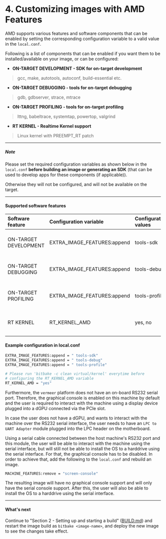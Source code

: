 # 4. Customizing images with AMD Features

AMD supports various features and software components that can be
enabled by setting the corresponding configuration variable to a
valid value in the `local.conf`.

Following is a list of components that can be enabled if you want
them to be installed/available on your image, or can be configured:

* **ON-TARGET DEVELOPMENT - SDK for on-target development**

> gcc, make, autotools, autoconf, build-essential etc.

* **ON-TARGET DEBUGGING - tools for on-target debugging**

> gdb, gdbserver, strace, mtrace

* **ON-TARGET PROFILING - tools for on-target profiling**

> lttng, babeltrace, systemtap, powertop, valgrind

* **RT KERNEL - Realtime Kernel support**

> Linux kernel with PREEMPT_RT patch

---
##### Note

Please set the required configuration variables as shown below in the
`local.conf` **before building an image or generating an SDK** (that
can be used to develop apps for these components (if applicable)).

Otherwise they will not be configured, and will not be available on the
target.

---

#### Supported software features

| Software feature      | Configuration variable      | Configuration values | Default value | Supported machines              |
|:----------------------|:----------------------------|:---------------------|:--------------|:--------------------------------|
| ON-TARGET DEVELOPMENT | EXTRA_IMAGE_FEATURES:append | tools-sdk            |               | ethanolx (milan, rome), vermeer |
| ON-TARGET DEBUGGING   | EXTRA_IMAGE_FEATURES:append | tools-debug          |               | ethanolx (milan, rome), vermeer |
| ON-TARGET PROFILING   | EXTRA_IMAGE_FEATURES:append | tools-profile        |               | ethanolx (milan, rome), vermeer |
| RT KERNEL             | RT_KERNEL_AMD               | yes, no              | no            | ethanolx (milan, rome), vermeer |

#### Example configuration in local.conf
```sh
EXTRA_IMAGE_FEATURES:append = " tools-sdk"
EXTRA_IMAGE_FEATURES:append = " tools-debug"
EXTRA_IMAGE_FEATURES:append = " tools-profile"

# Please run 'bitbake -c clean virtual/kernel' everytime before
# configuring the RT_KERNEL_AMD variable
RT_KERNEL_AMD = "yes"
```

Furthermore, the `vermeer` platform does not have an on-board RS232
serial port. Therefore, the graphical console is enabled on this
machine by default and the user is required to interact with the
machine using a display device plugged into a dGPU connected via the
PCIe slot.

In case the user does not have a dGPU, and wants to interact with the
machine over the RS232 serial interface, the user needs to have an
`LPC to UART Adapter` module plugged into the LPC header on the
motherboard.

Using a serial cable connected between the host machine's RS232 port
and this module, the user will be able to interact with the machine
using the serial interface, but will still not be able to install the
OS to a harddrive using the serial interface. For that, the graphical
console has to be disabled. In order to achieve that, add the
following to the `local.conf` and rebuild an image.

```sh
MACHINE_FEATURES:remove = "screen-console"
```

The resulting image will have no graphical console support and will
only have the serial console support. After this, the user will also
be able to install the OS to a harddrive using the serial interface.

---
#### What's next

Continue to "Section 2 - Setting up and starting a build"
([BUILD.md](BUILD.md#23-start-the-build)) and restart the image build
as `bitbake <image-name>`, and deploy the new image to see the
changes take effect.
